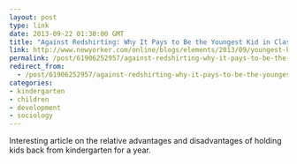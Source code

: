 ```yaml
---
layout: post
type: link
date: 2013-09-22 01:30:00 GMT
title: "Against Redshirting: Why It Pays to Be the Youngest Kid in Class"
link: http://www.newyorker.com/online/blogs/elements/2013/09/youngest-kid-smartest-kid.html
permalink: /post/61906252957/against-redshirting-why-it-pays-to-be-the-youngest-kid
redirect_from: 
  - /post/61906252957/against-redshirting-why-it-pays-to-be-the-youngest-kid
categories:
- kindergarten
- children
- development
- sociology
---
```

<p>Interesting article on the relative advantages and disadvantages of holding kids back from kindergarten for a year.</p>